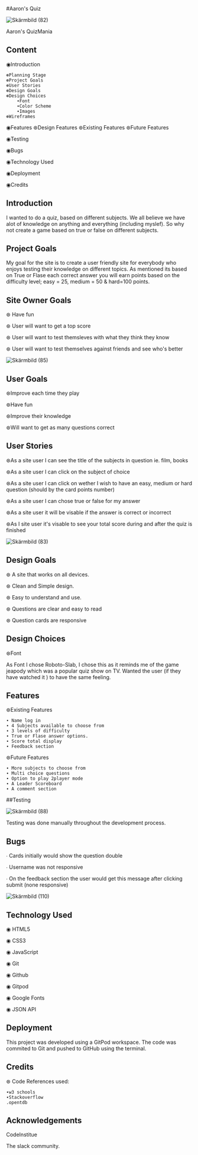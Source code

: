 #Aaron's Quiz

![Skärmbild (82)](https://user-images.githubusercontent.com/102023928/178122512-cc103532-9308-4d37-81a7-59c9ee825485.png)

Aaron's QuizMania

## Content

◉Introduction

    ⊛Planning Stage
    ⊛Project Goals
    ⊛User Stories
    ⊛Design Goals
    ⊛Design Choices
        ∙Font
        ∙Color Scheme
        ∙Images
    ⊛Wireframes

◉Features
    ⊛Design Features
    ⊛Existing Features
    ⊛Future Features

◉Testing

◉Bugs

◉Technology Used

◉Deployment

◉Credits


## Introduction


I wanted to do a quiz, based on different subjects. We all believe we have alot of knowledge
on anything and everything (including myslef). So why not create a game based on true or
false on different subjects.

## Project Goals



My goal for the site is to create a user friendly site for everybody who enjoys testing 
their knowledge on different topics. 
As mentioned its based on True or Flase each correct answer you will earn points based on
the difficulty level; easy = 25, medium = 50 & hard=100 points.

## Site Owner Goals

⊛ Have fun

⊛ User will want to get a top score

⊛ User will want to test themsleves with what they think they know

⊛ User will want to test themselves against friends and see who's better




![Skärmbild (85)](https://user-images.githubusercontent.com/102023928/178122634-bf959f16-7146-492c-b6c9-27603936b211.png)





## User Goals

⊛Improve each time they play

⊛Have fun

⊛Improve their knowledge

⊛Will want to get as many questions correct



## User Stories


⊛As a site user I can see the title of the subjects in question ie. film, books

⊛As a site user I can click on the subject of choice

⊛As a site user I can click on wether I wish to have an easy, medium or hard question (should by the card points number)

⊛As a site user I can chose true or false for my answer

⊛As a site user it will be visable if the answer is correct or incorrect

⊛As I site user it's visable to see your total score during and after the quiz is finished


![Skärmbild (83)](https://user-images.githubusercontent.com/102023928/178122537-b5cc5868-71a2-4ac7-8e66-bc1be37cdb19.png)


## Design Goals

⊛ A site that works on all devices.

⊛ Clean and Simple design.

⊛ Easy to understand and use.

⊛ Questions are clear and easy to read

⊛ Question cards are responsive



## Design Choices

⊛Font

As Font I chose Roboto-Slab, 
I chose this as it reminds me of the game jeapody which was a popular quiz show on TV. 
Wanted the user (if they have watched it ) to have the same feeling.

## Features



⊛Existing Features
    
    ∙ Name log in
    ∙ 4 Subjects available to choose from
    ∙ 3 levels of difficulty
    ∙ True or Flase answer options.
    ∙ Score total display
    ∙ Feedback section
    


⊛Future Features

    ∙ More subjects to choose from
    ∙ Multi choice questions
    ∙ Option to play 2player mode
    ∙ A Leader Scoreboard 
    ∙ A comment section
    
##Testing



![Skärmbild (88)](https://user-images.githubusercontent.com/102023928/178122715-a7db22b5-f1d9-4e2f-bc60-139d0136888c.png)


Testing was done manually throughout the development process. 

## Bugs

 ∙ Cards initially would show the question double

 ∙ Username was not responsive

 ∙ On the feedback section the user would get this message after clicking submit
   (none responsive)

![Skärmbild (110)](https://user-images.githubusercontent.com/102023928/178134064-9ce5b66c-7973-4e3d-87e4-89bd882f4064.png)



## Technology Used

◉ HTML5

◉ CSS3

◉ JavaScript

◉ Git

◉ Github

◉ Gitpod

◉ Google Fonts

◉ JSON API 

## Deployment

This project was developed using a GitPod workspace. The code was commited to Git and pushed to GitHub using the terminal.
## Credits


⊛ Code
    References used:
    
    ∙w3 schools
    ∙Stackoverflow
    .opentdb


## Acknowledgements

CodeInstitue

The slack community.



